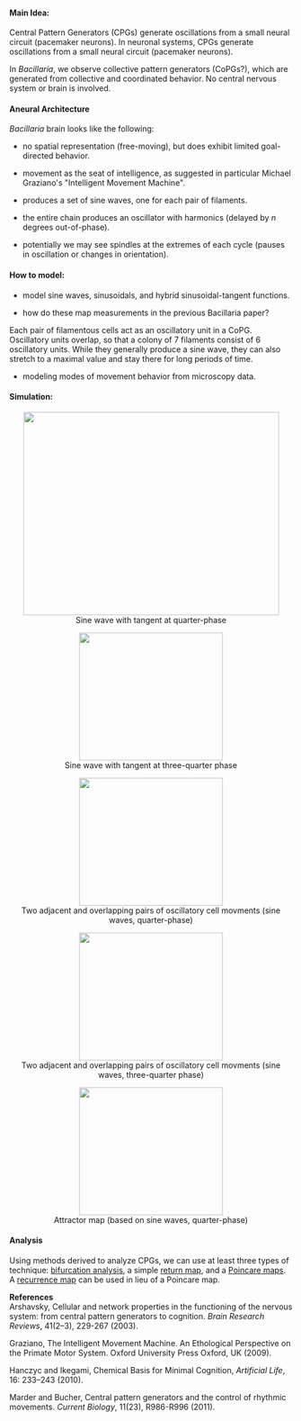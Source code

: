 #### Main Idea:
Central Pattern Generators (CPGs) generate oscillations from a small neural circuit (pacemaker neurons). In neuronal systems, CPGs generate oscillations from a small neural circuit (pacemaker neurons).

In _Bacillaria_, we observe collective pattern generators (CoPGs?), which are generated from collective and coordinated behavior. No central nervous system or brain is involved.  

#### Aneural Architecture
_Bacillaria_ brain looks like the following:

* no spatial representation (free-moving), but does exhibit limited goal-directed behavior.

* movement as the seat of intelligence, as suggested in particular Michael Graziano's "Intelligent Movement Machine".

* produces a set of sine waves, one for each pair of filaments.

* the entire chain produces an oscillator with harmonics (delayed by _n_ degrees out-of-phase).  

* potentially we may see spindles at the extremes of each cycle (pauses in oscillation or changes in orientation).

#### How to model:

* model sine waves, sinusoidals, and hybrid sinusoidal-tangent functions.

* how do these map measurements in the previous Bacillaria paper?

Each pair of filamentous cells act as an oscillatory unit in a CoPG. Oscillatory units overlap, so that a colony of 7 filaments consist of 6 oscillatory units. While they generally produce a sine wave, they can also stretch to a maximal value and stay there for long periods of time.

* modeling modes of movement behavior from microscopy data.

#### Simulation: 

<p align="center">
  <img width=455 height= 361 src="https://github.com/devoworm/Digital-Bacillaria/blob/master/Behaviors/tangent-at-positive-1.png"><BR>
  Sine wave with tangent at quarter-phase
</p>
<p align="center">
  <img width="256" height="227" src="https://github.com/devoworm/Digital-Bacillaria/blob/master/Behaviors/tangent-at-negative-1.png"><BR>
  Sine wave with tangent at three-quarter phase
</p>
<p align="center">
  <img width="256" height="227" src="https://github.com/devoworm/Digital-Bacillaria/blob/master/Behaviors/out-of-phase-quarter-phase-25.png"><BR>
  Two adjacent and overlapping pairs of oscillatory cell movments (sine waves, quarter-phase)
</p>
<p align="center">
  <img width="256" height="227" src="https://github.com/devoworm/Digital-Bacillaria/blob/master/Behaviors/out-of-phase-quarter-phase-75.png"><BR>
  Two adjacent and overlapping pairs of oscillatory cell movments (sine waves, three-quarter phase)
</p>
<p align="center">
  <img width="256" height="227" src="https://github.com/devoworm/Digital-Bacillaria/blob/master/Behaviors/attractor-90-degrees-out-of-phase.png"><BR>
  Attractor map (based on sine waves, quarter-phase)
</p>
  
#### Analysis
Using methods derived to analyze CPGs, we can use at least three types of technique: [bifurcation analysis](http://www.scholarpedia.org/article/Bifurcation), a simple [return map](https://www.vanderbilt.edu/AnS/psychology/cogsci/chaos/workshop/Tools.html), and a [Poincare maps](https://en.wikipedia.org/wiki/Poincar%C3%A9_map). A [recurrence map](https://en.wikipedia.org/wiki/Recurrence_plot) can be used in lieu of a Poincare map.

__References__  
Arshavsky, Cellular and network properties in the functioning of the nervous system: from central pattern generators to cognition. _Brain Research Reviews_, 41(2–3), 229-267 (2003).  

Graziano, The Intelligent Movement Machine. An Ethological Perspective on the Primate Motor System. Oxford University Press Oxford, UK (2009).  

Hanczyc and Ikegami, Chemical Basis for Minimal Cognition, _Artificial Life_, 16: 233–243 (2010).  

Marder and Bucher, Central pattern generators and the control of rhythmic movements. _Current Biology_, 11(23), R986-R996 (2011).  



